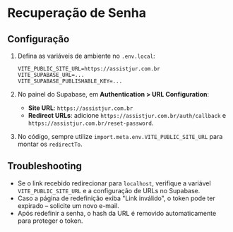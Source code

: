 # Recuperação de Senha

## Configuração

1. Defina as variáveis de ambiente no `.env.local`:
   ```
   VITE_PUBLIC_SITE_URL=https://assistjur.com.br
   VITE_SUPABASE_URL=...
   VITE_SUPABASE_PUBLISHABLE_KEY=...
   ```
2. No painel do Supabase, em **Authentication > URL Configuration**:
   - **Site URL**: `https://assistjur.com.br`
   - **Redirect URLs**: adicione `https://assistjur.com.br/auth/callback` e `https://assistjur.com.br/reset-password`.

3. No código, sempre utilize `import.meta.env.VITE_PUBLIC_SITE_URL` para montar os `redirectTo`.

## Troubleshooting

- Se o link recebido redirecionar para `localhost`, verifique a variável `VITE_PUBLIC_SITE_URL` e a configuração de URLs no Supabase.
- Caso a página de redefinição exiba "Link inválido", o token pode ter expirado – solicite um novo e-mail.
- Após redefinir a senha, o hash da URL é removido automaticamente para proteger o token.
